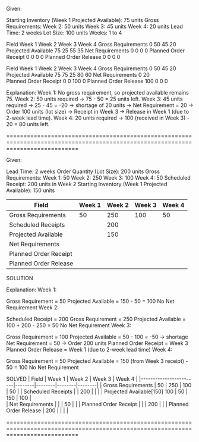 Given:

Starting Inventory (Week 1 Projected Available): 75 units
Gross Requirements:
Week 2: 50 units
Week 3: 45 units
Week 4: 20 units
Lead Time: 2 weeks
Lot Size: 100 units
Weeks: 1 to 4
 
Field	                             Week 1	     Week 2	     Week 3	   Week 4
Gross Requirements	                    0	      50	       45	     20
Projected Available	            75	              25	       55	     35
Net Requirements	                    0	      0	           0	      0
Planned Order Receipt	                0	      0	           0	      0
Planned Order Release	                0	      0	           0	      0


Field	                             Week 1	     Week 2	     Week 3	   Week 4
Gross Requirements	                    0	      50	       45	     20
Projected Available	            75	   75         25	       80	     60
Net Requirements	                    0	      	           20	      
Planned Order Receipt	                0	      0	           100	      0
Planned Order Release	               100	      0	           0	      0


Explanation:
Week 1: No gross requirement, so projected available remains 75.
Week 2: 50 units required → 75 - 50 = 25 units left.
Week 3: 45 units required → 25 - 45 = -20 → shortage of 20 units → Net Requirement = 20 → Order 100 units (lot size) → Receipt in Week 3 → Release in Week 1 (due to 2-week lead time).
Week 4: 20 units required → 100 (received in Week 3) - 20 = 80 units left.


=================================================================================================================================

Given:

Lead Time: 2 weeks
Order Quantity (Lot Size): 200 units
Gross Requirements:
Week 1: 50
Week 2: 250
Week 3: 100
Week 4: 50
Scheduled Receipt: 200 units in Week 2
Starting Inventory (Week 1 Projected Available): 150 units


| Field                   | Week 1 | Week 2 | Week 3 | Week 4 |
|------------------------|--------|--------|--------|--------|
| Gross Requirements     | 50     | 250    | 100    | 50     |
| Scheduled Receipts     |        | 200    |        |        |
| Projected Available    |        | 150    |        |        |
| Net Requirements       |        |        |        |        |
| Planned Order Receipt  |        |        |        |        |
| Planned Order Release  |        |        |        |        |


SOLUTION

Explanation:
Week 1:

Gross Requirement = 50
Projected Available = 150 - 50 = 100
No Net Requirement
Week 2:

Scheduled Receipt = 200
Gross Requirement = 250
Projected Available = 100 + 200 - 250 = 50
No Net Requirement
Week 3:

Gross Requirement = 100
Projected Available = 50 - 100 = -50 → shortage
Net Requirement = 50 → Order 200 units
Planned Order Receipt = Week 3
Planned Order Release = Week 1 (due to 2-week lead time)
Week 4:

Gross Requirement = 50
Projected Available = 150 (from Week 3 receipt) - 50 = 100
No Net Requirement


SOLVED
| Field                  | Week 1 | Week 2 | Week 3 | Week 4 |
|------------------------|--------|--------|--------|--------|
| Gross Requirements     | 50     | 250    | 100    | 50     |
| Scheduled Receipts     |        | 200    |        |        |
| Projected Available[150] 100    | 50     | 150    | 100    |        
| Net Requirements       |        |        | 50     |        |
| Planned Order Receipt  |        |        | 200    |        |
| Planned Order Release  | 200    |        |        |        |

=================================================================================================================================